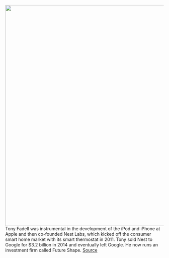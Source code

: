 <img src='https://cdn.vox-cdn.com/thumbor/156YpgQFeSsoeaCDV9zt-TEA-do=/0x0:2050x1367/1200x675/filters:focal(861x520:1189x848)/cdn.vox-cdn.com/uploads/chorus_image/image/70827065/VRG_ILLO_Decoder_TonyFadell.0.jpg' width='700px' /><br/>
Tony Fadell was instrumental in the development of the iPod and iPhone at Apple and then co-founded Nest Labs, which kicked off the consumer smart home market with its smart thermostat in 2011. Tony sold Nest to Google for $3.2 billion in 2014 and eventually left Google. He now runs an investment firm called Future Shape.
<a href='https://www.theverge.com/23053632/tony-fadell-build-decoder-apple-iphone-google-alphabet-steve-jobs'> Source <a/>
